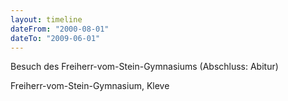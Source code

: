 ```yaml
---
layout: timeline
dateFrom: "2000-08-01"
dateTo: "2009-06-01"
---
```

Besuch des Freiherr-vom-Stein-Gymnasiums (Abschluss: Abitur)

Freiherr-vom-Stein-Gymnasium, Kleve